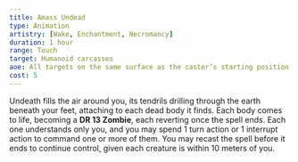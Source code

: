 ```yaml
---
title: Amass Undead
type: Animation
artistry: [Wake, Enchantment, Necromancy]
duration: 1 hour
range: Touch
target: Humanoid carcasses
aoe: All targets on the same surface as the caster’s starting position
cost: 5
---
```

Undeath fills the air around you, its tendrils drilling through the earth beneath your feet, attaching to each dead body it finds. Each body comes to life, becoming a **DR 13 Zombie**, each reverting once the spell ends. Each one understands only you, and you may spend 1 turn action or 1 interrupt action to command one or more of them. You may recast the spell before it ends to continue control, given each creature is within 10 meters of you.
